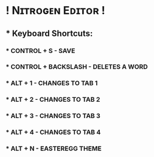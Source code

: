 # ! Nɪᴛʀᴏɢᴇɴ Eᴅɪᴛᴏʀ !

## * Keyboard Shortcuts:
  ### * CONTROL + S - SAVE
  ### * CONTROL + BACKSLASH - DELETES A WORD
  ### * ALT + 1 - CHANGES TO TAB 1
  ### * ALT + 2 - CHANGES TO TAB 2
  ### * ALT + 3 - CHANGES TO TAB 3
  ### * ALT + 4 - CHANGES TO TAB 4
  ### * ALT + N - EASTEREGG THEME
